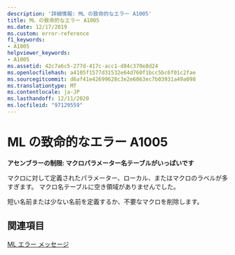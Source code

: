 ```yaml
---
description: '詳細情報: ML の致命的なエラー A1005'
title: ML の致命的なエラー A1005
ms.date: 12/17/2019
ms.custom: error-reference
f1_keywords:
- A1005
helpviewer_keywords:
- A1005
ms.assetid: 42c7a6c5-277d-417c-acc1-d84c370e8d24
ms.openlocfilehash: a4105f1577d31532e64d760f1bcc5bc6f01c2fae
ms.sourcegitcommit: d6af41e42699628c3e2e6063ec7b03931a49a098
ms.translationtype: MT
ms.contentlocale: ja-JP
ms.lasthandoff: 12/11/2020
ms.locfileid: "97129559"
---
```

# <a name="ml-fatal-error-a1005"></a>ML の致命的なエラー A1005

**アセンブラーの制限: マクロパラメーター名テーブルがいっぱいです**

マクロに対して定義されたパラメーター、ローカル、またはマクロのラベルが多すぎます。 マクロ名テーブルに空き領域がありませんでした。

短い名前または少ない名前を定義するか、不要なマクロを削除します。

## <a name="see-also"></a>関連項目

[ML エラー メッセージ](ml-error-messages.md)
